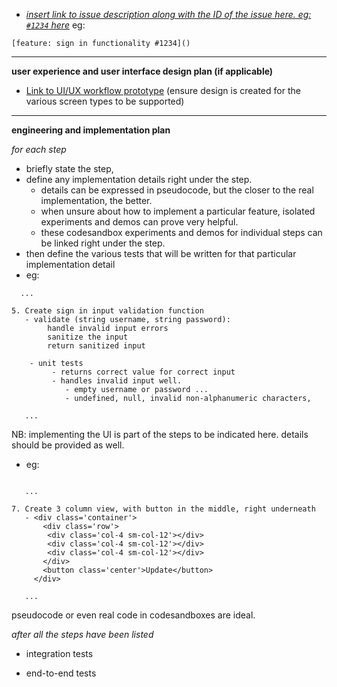 - _[insert link to issue description along with the ID of the issue here. eg: `#1234` here](https://linktoissue.com)_
eg: 
```
[feature: sign in functionality #1234]()
```

---

**user experience and user interface design plan (if applicable)**

- [Link to UI/UX workflow prototype](https://yourlinkhere.com)
  (ensure design is created for the various screen types to be supported)

---

**engineering and implementation plan**

_for each step_

- briefly state the step,
- define any implementation details right under the step.
  - details can be expressed in pseudocode, but the closer to the real implementation, the better.
  - when unsure about how to implement a particular feature, isolated experiments and demos can prove very helpful.
  - these codesandbox experiments and demos for individual steps can be linked right under the step.
- then define the various tests that will be written for that particular implementation detail
- eg:

```
  ...

5. Create sign in input validation function
   - validate (string username, string password):
        handle invalid input errors
        sanitize the input
        return sanitized input

    - unit tests
         - returns correct value for correct input
         - handles invalid input well.
            - empty username or password ...
            - undefined, null, invalid non-alphanumeric characters,

   ...

```

NB: implementing the UI is part of the steps to be indicated here. details should be provided as well.

- eg:

```

   ...

7. Create 3 column view, with button in the middle, right underneath
   - <div class='container'>
       <div class='row'>
        <div class='col-4 sm-col-12'></div>
        <div class='col-4 sm-col-12'></div>
        <div class='col-4 sm-col-12'></div>
       </div>
       <button class='center'>Update</button>
     </div>

   ...

```

pseudocode or even real code in codesandboxes are ideal.

_after all the steps have been listed_

- integration tests

- end-to-end tests
